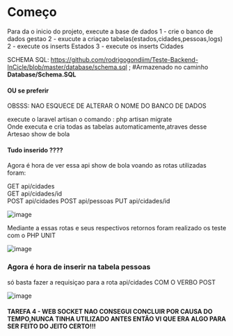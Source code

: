 <h1>Começo</h1>

Para da o inicio do projeto,
execute a base de dados
1 - crie o banco de dados gestao
2 - exucute a criaçao tabelas(estados,cidades,pessoas,logs)
2 - execute os inserts Estados
3 - execute os inserts Cidades
 
 SCHEMA SQL:
 https://github.com/rodrigogondiim/Teste-Backend-InCicle/blob/master/database/schema.sql
;
#Armazenado no caminho <b>Database/Schema.SQL</b>

<h4>OU se preferir</h4>

OBSSS: NAO ESQUECE DE ALTERAR O NOME DO BANCO DE DADOS

execute o laravel artisan o comando : php artisan migrate  
Onde executa e cria todas as tabelas automaticamente,atraves desse Artesao show de bola


<h4>Tudo inserido ????</h4>

Agora é hora de ver essa api show de bola voando
as rotas utilizadas foram:

GET  api/cidades       
GET  api/cidades/id    
POST api/cidades
POST api/pessoas
PUT  api/cidades/id    

![image](https://user-images.githubusercontent.com/99778340/155343894-8f06e55c-ee07-4d27-b947-cc7e14cb2672.png)


Mediante a essas rotas e seus respectivos retornos
foram realizado os teste com o PHP UNIT

![image](https://user-images.githubusercontent.com/99778340/155345511-49bf106d-bc7e-4840-9446-c7a2574a2a5e.png)



<h3>Agora é hora de inserir na tabela pessoas</h3>

só basta fazer a requisiçao para a rota api/cidades COM O VERBO POST

![image](https://user-images.githubusercontent.com/99778340/155353472-bfb9eedb-74ba-4865-96da-d979e3876dc8.png)


<h4>TAREFA 4 - WEB SOCKET NAO CONSEGUI CONCLUIR POR CAUSA DO TEMPO,NUNCA TINHA UTILIZADO ANTES ENTÃO VI QUE ERA ALGO PARA SER FEITO DO JEITO CERTO!!!</h4>
